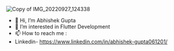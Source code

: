 ![Copy of IMG_20220927_124338](https://user-images.githubusercontent.com/72760503/209679171-cffe7f5c-8ab4-4eee-a42b-12c9d4f63076.jpg)

- 👋 Hi, I’m Abhishek Gupta
- 👀 I’m interested in Flutter Development
- 📫 How to reach me :
- Linkedin-  https://www.linkedin.com/in/abhishek-gupta061201/

<!---
abhi061201/abhi061201 is a ✨ special ✨ repository because its `README.md` (this file) appears on your GitHub profile.
You can click the Preview link to take a look at your changes.
--->
